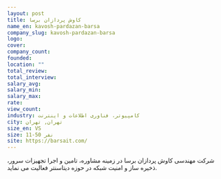 ```yaml
---
layout: post
title: کاوش پردازان برسا
name_en: kavosh-pardazan-barsa
company_slug: kavosh-pardazan-barsa
logo: 
cover: 
company_count:
founded:
location: ""
total_review: 
total_interview: 
salary_avg: 
salary_min: 
salary_max: 
rate: 
view_count: 
industry: کامپیوتر، فناوری اطلاعات و اینترنت
city: تهران, تهران
size_en: VS
size: 11-50 نفر
site: https://barsait.com/
---
```


شرکت مهندسی کاوش پردازان برسا در زمینه مشاوره، تامین و اجرا تجهیزات سرور، ذخیره ساز و امنیت شبکه در حوزه دیتاسنتر فعالیت می نماید.
